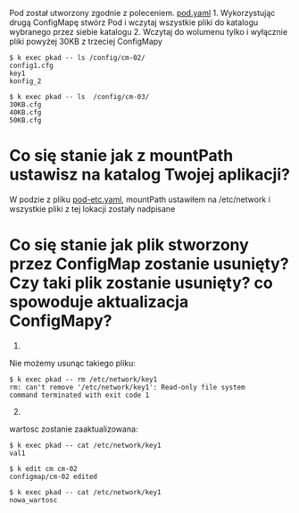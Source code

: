 Pod został utworzony zgodnie z poleceniem. [pod.yaml](pod.yaml)
    1. Wykorzystując drugą ConfigMapę stwórz Pod i wczytaj wszystkie pliki do katalogu wybranego przez siebie katalogu
    2. Wczytaj do wolumenu tylko i wyłącznie pliki powyżej 30KB z trzeciej ConfigMapy 

```
$ k exec pkad -- ls /config/cm-02/
config1.cfg
key1
konfig_2

$ k exec pkad -- ls  /config/cm-03/
30KB.cfg
40KB.cfg
50KB.cfg
```

# Co się stanie jak z mountPath ustawisz na katalog Twojej aplikacji?
W podzie z pliku [pod-etc.yaml](pod-etc.yaml), mountPath ustawiłem na /etc/network i wszystkie pliki z tej lokacji zostały nadpisane

# Co się stanie jak plik stworzony przez ConfigMap zostanie usunięty? Czy taki plik zostanie usunięty? co spowoduje aktualizacja ConfigMapy?

1.  
Nie możemy usunąc takiego pliku:
```
$ k exec pkad -- rm /etc/network/key1
rm: can't remove '/etc/network/key1': Read-only file system
command terminated with exit code 1
```

2. 
wartosc zostanie zaaktualizowana:
```
$ k exec pkad -- cat /etc/network/key1
val1

$ k edit cm cm-02 
configmap/cm-02 edited

$ k exec pkad -- cat /etc/network/key1
nowa_wartosc
```